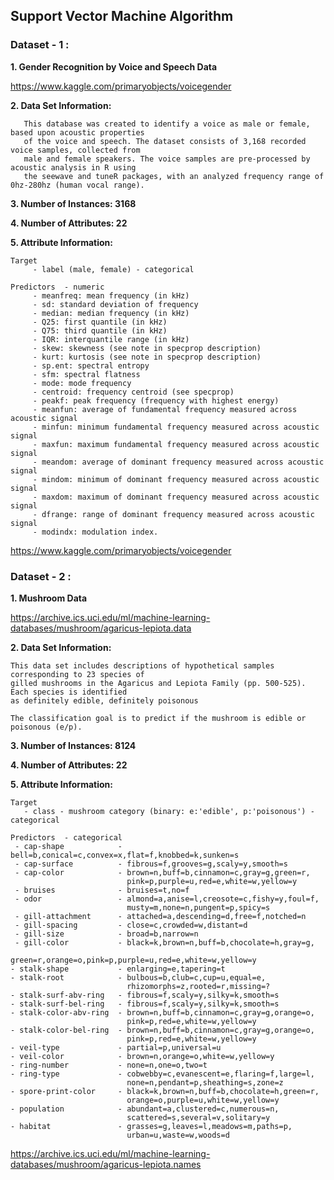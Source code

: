 

## Support Vector Machine Algorithm

### Dataset - 1 :

**1. Gender Recognition by Voice and Speech Data**

   https://www.kaggle.com/primaryobjects/voicegender

**2. Data Set Information:**

       This database was created to identify a voice as male or female, based upon acoustic properties
       of the voice and speech. The dataset consists of 3,168 recorded voice samples, collected from 
       male and female speakers. The voice samples are pre-processed by acoustic analysis in R using 
       the seewave and tuneR packages, with an analyzed frequency range of 0hz-280hz (human vocal range).

**3. Number of Instances: 3168**

**4. Number of Attributes: 22**

**5. Attribute Information:**
    
    
    
    Target
         - label (male, female) - categorical
    
    Predictors  - numeric
         - meanfreq: mean frequency (in kHz)
         - sd: standard deviation of frequency
         - median: median frequency (in kHz)
         - Q25: first quantile (in kHz)
         - Q75: third quantile (in kHz)
         - IQR: interquantile range (in kHz)
         - skew: skewness (see note in specprop description)
         - kurt: kurtosis (see note in specprop description)
         - sp.ent: spectral entropy
         - sfm: spectral flatness
         - mode: mode frequency
         - centroid: frequency centroid (see specprop)
         - peakf: peak frequency (frequency with highest energy)
         - meanfun: average of fundamental frequency measured across acoustic signal
         - minfun: minimum fundamental frequency measured across acoustic signal
         - maxfun: maximum fundamental frequency measured across acoustic signal
         - meandom: average of dominant frequency measured across acoustic signal
         - mindom: minimum of dominant frequency measured across acoustic signal
         - maxdom: maximum of dominant frequency measured across acoustic signal
         - dfrange: range of dominant frequency measured across acoustic signal
         - modindx: modulation index. 


https://www.kaggle.com/primaryobjects/voicegender


### Dataset - 2 :

**1. Mushroom Data**

   https://archive.ics.uci.edu/ml/machine-learning-databases/mushroom/agaricus-lepiota.data

**2. Data Set Information:**

    This data set includes descriptions of hypothetical samples corresponding to 23 species of 
    gilled mushrooms in the Agaricus and Lepiota Family (pp. 500-525).  Each species is identified 
    as definitely edible, definitely poisonous
    
    The classification goal is to predict if the mushroom is edible or poisonous (e/p).
    

**3. Number of Instances: 8124**

**4. Number of Attributes: 22**

**5. Attribute Information:**
    
    Target
       - class - mushroom category (binary: e:'edible', p:'poisonous') - categorical 
    
    Predictors	- categorical
     - cap-shape            - bell=b,conical=c,convex=x,flat=f,knobbed=k,sunken=s
     - cap-surface          - fibrous=f,grooves=g,scaly=y,smooth=s
     - cap-color            - brown=n,buff=b,cinnamon=c,gray=g,green=r,
                              pink=p,purple=u,red=e,white=w,yellow=y
     - bruises              - bruises=t,no=f
     - odor                 - almond=a,anise=l,creosote=c,fishy=y,foul=f,
                              musty=m,none=n,pungent=p,spicy=s
     - gill-attachment      - attached=a,descending=d,free=f,notched=n
     - gill-spacing         - close=c,crowded=w,distant=d
     - gill-size            - broad=b,narrow=n
     - gill-color           - black=k,brown=n,buff=b,chocolate=h,gray=g,
                              green=r,orange=o,pink=p,purple=u,red=e,white=w,yellow=y
    - stalk-shape           - enlarging=e,tapering=t
    - stalk-root            - bulbous=b,club=c,cup=u,equal=e,
                              rhizomorphs=z,rooted=r,missing=?
    - stalk-surf-abv-ring   - fibrous=f,scaly=y,silky=k,smooth=s
    - stalk-surf-bel-ring   - fibrous=f,scaly=y,silky=k,smooth=s
    - stalk-color-abv-ring  - brown=n,buff=b,cinnamon=c,gray=g,orange=o,
                              pink=p,red=e,white=w,yellow=y
    - stalk-color-bel-ring  - brown=n,buff=b,cinnamon=c,gray=g,orange=o,
                              pink=p,red=e,white=w,yellow=y
    - veil-type             - partial=p,universal=u
    - veil-color            - brown=n,orange=o,white=w,yellow=y
    - ring-number           - none=n,one=o,two=t
    - ring-type             - cobwebby=c,evanescent=e,flaring=f,large=l,
                              none=n,pendant=p,sheathing=s,zone=z
    - spore-print-color     - black=k,brown=n,buff=b,chocolate=h,green=r,
                              orange=o,purple=u,white=w,yellow=y
    - population            - abundant=a,clustered=c,numerous=n,
                              scattered=s,several=v,solitary=y
    - habitat               - grasses=g,leaves=l,meadows=m,paths=p,
                              urban=u,waste=w,woods=d

   https://archive.ics.uci.edu/ml/machine-learning-databases/mushroom/agaricus-lepiota.names
